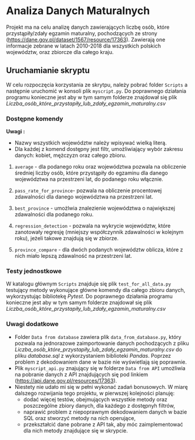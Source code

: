 # Analiza Danych Maturalnych
Projekt ma na celu analizę danych zawierających liczbę osób, które przystąpiły/zdały egzamin maturalny, pochodzących ze strony (https://dane.gov.pl/dataset/1567/resource/17363). Zawierają one informacje zebrane w latach 2010-2018 dla wszystkich polskich województw, oraz zbiorcze dla całego kraju. 

## Uruchamianie skryptu
W celu rozpoczęcia korzystania ze skrytpu, należy pobrać folder ```Scripts``` a następnie uruchomić w konsoli plik ```myscript.py```. Do poprawnego działania programu konieczne jest aby w tym samym folderze znajdował się plik 
*Liczba_osób_które_przystapiły_lub_zdały_egzamin_maturalny.csv* 

### Dostępne komendy
**Uwagi :** 
* Nazwy wszystkich województw należy wpisywać wielką literą.
* Dla każdej z komend dostępny jest filtr, umożliwiający wybór zakresu danych: kobiet, mężczyzn oraz całego zbioru.

1. ```average``` - dla podanego roku oraz województwa pozwala na obliczenie średniej liczby osób, które przystąpiły do egzaminu dla danego województwa na przestrzeni lat, do podanego roku włącznie.

2. ```pass_rate_for_province```- pozwala na obliczenie procentowej zdawalności dla danego województwa na przestrzeni lat.

3. ```best_province``` - umożlwia znalezienie województwa o największej zdawalności dla podanego roku.

4. ```regression_detection``` - pozwala na wykrycie województw, które zanotowały regresję (mniejszy współczynnik zdawalności w kolejnym roku), jeżeli takowe znajdują się w zbiorze.

5. ```province_compare``` - dla dwóch podanych województw oblicza, które z nich miało lepszą zdawalność na przestrzeni lat.

### Testy jednostkowe
W katalogu głównym ```Scripts``` znajduje się plik ```test_for_all_data.py``` testujący metody wykonujące główne komendy dla całego zbioru danych, wykorzystując bibliotekę  *Pytest*. Do poprawnego działania programu konieczne jest aby w tym samym folderze znajdował się plik *Liczba_osób_które_przystapiły_lub_zdały_egzamin_maturalny.csv* 

### Uwagi dodatkowe
* Folder ```Data from database``` zawiera plik ```data_from_database.py```, który pozwala na jednorazowe zaimportowanie danych pochodzących z pliku *Liczba_osób_które_przystapiły_lub_zdały_egzamin_maturalny.csv* do pliku *database.sql* z wykorzystaniem biblioteki *Pandas*. Poprzez problem z dekodowaniem dane w bazie nie wyświetlają się poprawnie.
* Plik ```myscript_api.py``` znajujący się w folderze ```Data from API``` umożliwia na pobranie danych z API znajdujących się pod linkiem (https://api.dane.gov.pl/resources/17363). 
* Niestety nie udało mi się w pełni wykonać zadań bonusowych. W miarę dalszego rozwijania tego projektu, w pierwszej kolejności planuję:
    - dodać więcej testów, obejmujących wszystkie metody oraz poszczególne zbiory danych, dla każdego z dostępnyh filtrów,
    - naprawić problem z niepoprawnym dekodowaniem danych w bazie SQL oraz stworzyć metody na nich operujące,
    - przekształcić dane pobrane z API tak, aby móc zaimplementować dla nich metody znajdujące się w skrypcie.
    